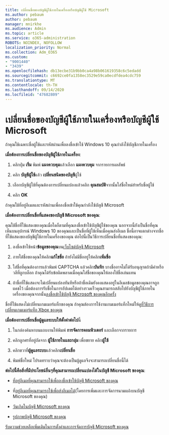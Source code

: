```yaml
---
title: เปลี่ยนชื่อของบัญชีผู้ใช้ภายในเครื่องหรือบัญชีผู้ใช้ Microsoft
ms.author: pebaum
author: pebaum
manager: mnirkhe
ms.audience: Admin
ms.topic: article
ms.service: o365-administration
ROBOTS: NOINDEX, NOFOLLOW
localization_priority: Normal
ms.collection: Adm_O365
ms.custom:
- "9001440"
- "3439"
ms.openlocfilehash: db13ecbe31b9bb0ca4a98b061619358c6c5edadd
ms.sourcegitcommit: c6692ce0fa1358ec3529e59ca0ecdfdea4cdc759
ms.translationtype: MT
ms.contentlocale: th-TH
ms.lasthandoff: 09/14/2020
ms.locfileid: "47682809"
---
```

# <a name="change-the-name-of-a-local-account-or-a-microsoft-account"></a>เปลี่ยนชื่อของบัญชีผู้ใช้ภายในเครื่องหรือบัญชีผู้ใช้ Microsoft

ถ้าคุณใช้เฉพาะชื่อผู้ใช้และรหัสผ่านเพื่อลงชื่อเข้าใช้ Windows 10 คุณกำลังใช้บัญชีภายในเครื่อง 

**เมื่อต้องการเปลี่ยนชื่อของบัญชีผู้ใช้ภายในเครื่อง**:

1. คลิกปุ่ม **เริ่ม** พิมพ์ **แผงควบคุม**แล้วเลือก **แผงควบคุม** จากรายการผลลัพธ์

2. คลิก **บัญชีผู้ใช้**แล้ว **เปลี่ยนชนิดของบัญชี**ผู้ใช้

3. เลือกบัญชีผู้ใช้ที่คุณต้องการเปลี่ยนแปลงแล้วคลิก **คุณสมบัติ**จากนั้นใส่ชื่อใหม่สำหรับชื่อผู้ใช้

4. คลิก **OK**

ถ้าคุณใช้ที่อยู่อีเมลและรหัสผ่านเพื่อลงชื่อเข้าใช้คุณกำลังใช้บัญชี Microsoft

**เมื่อต้องการเปลี่ยนชื่อที่แสดงของบัญชี Microsoft ของคุณ**:

คุณใช้ชื่อที่ใช้แสดงของคุณเมื่อใดก็ตามที่คุณลงชื่อเข้าใช้บัญชีผู้ใช้ของคุณ นอกจากนี้ยังเป็นชื่อที่คุณเห็นบนอุปกรณ์ Windows 10 ของคุณและเป็นชื่อที่ผู้ใช้เห็นเมื่อคุณส่งอีเมล ชื่อนี้อาจแตกต่างจากชื่อที่ใช้แสดงของบัญชีผู้ใช้ภายในเครื่องของคุณ ต่อไปนี้เป็นวิธีการเปลี่ยนชื่อที่แสดงของคุณ:

1. ลงชื่อเข้าใช้หน้า**ข้อมูลของคุณ**บน[เว็บไซต์บัญชี Microsoft](https://account.microsoft.com/)

2. ภายใต้ชื่อของคุณให้คลิก**แก้ไขชื่อ** ถ้ายังไม่มีชื่ออยู่ให้คลิก**เพิ่มชื่อ** 

3. ใส่ชื่อที่คุณต้องการแล้วพิมพ์ CAPTCHA แล้วคลิก**บันทึก** บางชื่ออาจไม่ได้รับอนุญาตถ้ามีคำหรือวลีที่ถูกบล็อก ถ้าคุณได้รับข้อผิดพลาดเมื่อคุณใส่ชื่อของคุณให้ลองใช้ชื่อเล่นแทน

4. ถ้าชื่อที่ใช้แสดงจะไม่เปลี่ยนแปลงทันทีหรือถ้าชื่อเดิมยังคงแสดงอยู่ในอีเมลข้อมูลของคุณอาจถูกแคชไว้ เมื่อต้องการรับชื่อในการอัปเดตได้อย่างรวดเร็วคุณสามารถสลับไปยังบัญชีผู้ใช้ภายในเครื่องของคุณจากนั้น[ลงชื่อเข้าใช้บัญชี Microsoft ของคุณอีกครั้ง](https://account.microsoft.com/)

ชื่อที่ใช้แสดงไม่เปลี่ยนเกมเมอร์แท็กของคุณ ถ้าคุณต้องการใช้งานเกมเมอร์แท็กใหม่ให้ดู[ที่วิธีการเปลี่ยนเกมเมอร์แท็ก Xbox ของคุณ](https://support.xbox.com/id-ID/account-management/change-xbox-live-gamertag)

**เมื่อต้องการเปลี่ยนชื่อผู้ดูแลระบบให้ตั้งค่าต่อไป**นี้

1. ในกล่องค้นหาบนแถบงานให้พิมพ์ **การจัดการคอมพิวเตอร์** และเลือกจากรายการ

2. คลิกลูกศรที่อยู่ถัดจาก **ผู้ใช้ภายในและกลุ่ม** เพื่อขยาย คลิก**ผู้ใช้**

3. คลิกขวาที่**ผู้ดูแลระบบ**แล้วคลิก**เปลี่ยนชื่อ**

4. พิมพ์ชื่อใหม่ โปรดทราบว่าคุณจะต้องเป็นผู้ดูแลจึงจะสามารถเปลี่ยนชื่อนี้ได้

**ต่อไปนี้คือสิ่งที่มีประโยชน์อื่นๆที่คุณสามารถเปลี่ยนแปลงได้ในบัญชี Microsoft ของคุณ**:

- [ที่อยู่อีเมลที่คุณสามารถใช้เพื่อลงชื่อเข้าใช้บัญชี Microsoft ของคุณ](https://support.microsoft.com/help/4026162)

- ที่[อยู่อีเมลที่คุณสามารถใช้เพื่อส่งอีเมลได้](https://support.microsoft.com/help/12407)(โดยการเพิ่มและการจัดการนามแฝงบนบัญชี Microsoft ของคุณ)

- [วันเกิดในบัญชี Microsoft ของคุณ](https://support.microsoft.com/help/12411)

- [รูปภาพบัญชี Microsoft ของคุณ](https://support.microsoft.com/help/4026790)

[รับความช่วยเหลือเพิ่มเติมในการตั้งค่าและการจัดการบัญชี Microsoft ของคุณ](https://support.microsoft.com/hub/4294457/microsoft-account-help#manage-account)